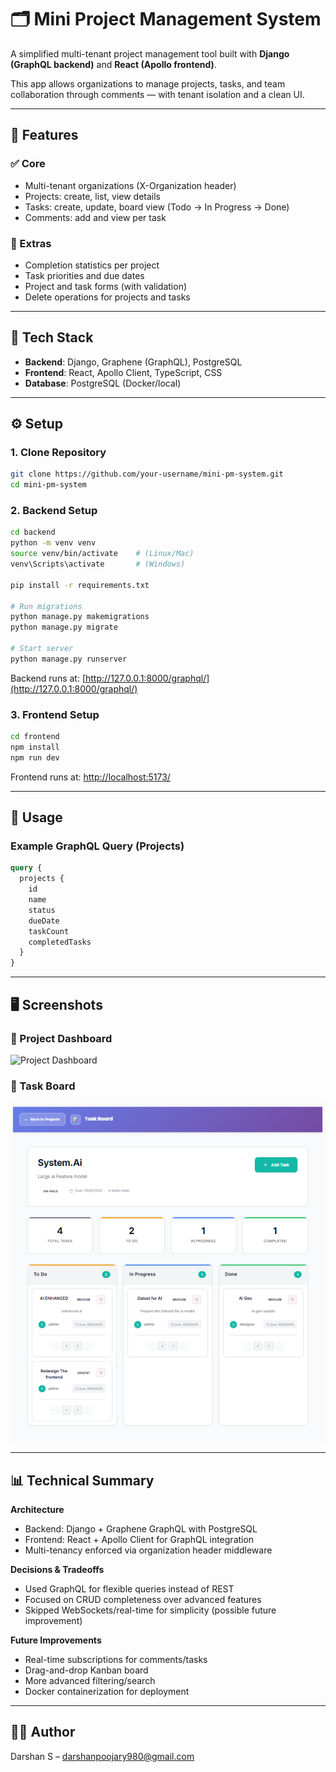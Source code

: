 # 🗂️ **Mini Project Management System**

A simplified multi-tenant project management tool built with **Django (GraphQL backend)** and **React (Apollo frontend)**.

This app allows organizations to manage projects, tasks, and team collaboration through comments — with tenant isolation and a clean UI.

---

## 📌 **Features**

### ✅ Core

* Multi-tenant organizations (X-Organization header)
* Projects: create, list, view details
* Tasks: create, update, board view (Todo → In Progress → Done)
* Comments: add and view per task

### 🎯 Extras

* Completion statistics per project
* Task priorities and due dates
* Project and task forms (with validation)
* Delete operations for projects and tasks

---

## 🚀 **Tech Stack**

* **Backend**: Django, Graphene (GraphQL), PostgreSQL
* **Frontend**: React, Apollo Client, TypeScript, CSS
* **Database**: PostgreSQL (Docker/local)

---

## ⚙️ **Setup**

### 1. Clone Repository

```bash
git clone https://github.com/your-username/mini-pm-system.git
cd mini-pm-system
```

### 2. Backend Setup

```bash
cd backend
python -m venv venv
source venv/bin/activate    # (Linux/Mac)
venv\Scripts\activate       # (Windows)

pip install -r requirements.txt

# Run migrations
python manage.py makemigrations
python manage.py migrate

# Start server
python manage.py runserver
```

Backend runs at: [http://127.0.0.1:8000/graphql/](http://127.0.0.1:8000/graphql/)

### 3. Frontend Setup

```bash
cd frontend
npm install
npm run dev
```

Frontend runs at: [http://localhost:5173/](http://localhost:5173/)

---

## 🔑 **Usage**

### Example GraphQL Query (Projects)

```graphql
query {
  projects {
    id
    name
    status
    dueDate
    taskCount
    completedTasks
  }
}
```

---

## 🖥️ **Screenshots**

### 📌 Project Dashboard

![Project Dashboard](screenshots/project.png)

### 📌 Task Board

![Task Board](screnshoots/Task.png)

---

## 📊 **Technical Summary**

**Architecture**

* Backend: Django + Graphene GraphQL with PostgreSQL
* Frontend: React + Apollo Client for GraphQL integration
* Multi-tenancy enforced via organization header middleware

**Decisions & Tradeoffs**

* Used GraphQL for flexible queries instead of REST
* Focused on CRUD completeness over advanced features
* Skipped WebSockets/real-time for simplicity (possible future improvement)

**Future Improvements**

* Real-time subscriptions for comments/tasks
* Drag-and-drop Kanban board
* More advanced filtering/search
* Docker containerization for deployment

---

## 👨‍💻 **Author**

Darshan S – [darshanpoojary980@gmail.com](mailto:darshanpoojary980@gmail.com)
